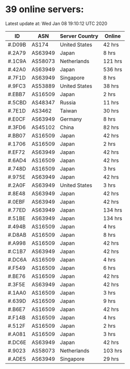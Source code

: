 # 39 online servers:

Latest update at: Wed Jan 08 19:10:12 UTC 2020

| ID | ASN | Server Country | Online |
| -- | --- | -------------- | ------ |
| #.D09B | AS174 | United States | 42 hrs |
| #.2A79 | AS63949 | Japan | 8 hrs |
| #.1C9A | AS58073 | Netherlands | 121 hrs |
| #.42A0 | AS63949 | Japan | 536 hrs |
| #.7F1D | AS63949 | Singapore | 8 hrs |
| #.9FC3 | AS53889 | United States | 38 hrs |
| #.EBB7 | AS16509 | Japan | 2 hrs |
| #.5CBD | AS48347 | Russia | 11 hrs |
| #.7E1D | AS3462 | Taiwan | 30 hrs |
| #.E0CF | AS63949 | Germany | 8 hrs |
| #.3FD6 | AS45102 | China | 82 hrs |
| #.BB07 | AS16509 | Japan | 42 hrs |
| #.1706 | AS16509 | Japan | 2 hrs |
| #.EF72 | AS63949 | Japan | 42 hrs |
| #.6AD4 | AS16509 | Japan | 42 hrs |
| #.748D | AS16509 | Japan | 3 hrs |
| #.975E | AS63949 | Japan | 42 hrs |
| #.2A0F | AS63949 | United States | 3 hrs |
| #.8E48 | AS63949 | Japan | 42 hrs |
| #.0EBF | AS63949 | Japan | 42 hrs |
| #.77ED | AS63949 | Japan | 134 hrs |
| #.51BE | AS63949 | Japan | 134 hrs |
| #.494B | AS16509 | Japan | 4 hrs |
| #.D8AB | AS16509 | Japan | 8 hrs |
| #.A998 | AS16509 | Japan | 42 hrs |
| #.C1B7 | AS63949 | Japan | 42 hrs |
| #.DC6A | AS16509 | Japan | 4 hrs |
| #.F549 | AS16509 | Japan | 6 hrs |
| #.BE76 | AS16509 | Japan | 42 hrs |
| #.3F5E | AS63949 | Japan | 42 hrs |
| #.1AA0 | AS16509 | Japan | 3 hrs |
| #.639D | AS16509 | Japan | 9 hrs |
| #.B6E7 | AS16509 | Japan | 42 hrs |
| #.F14B | AS16509 | Japan | 4 hrs |
| #.512F | AS16509 | Japan | 2 hrs |
| #.A081 | AS16509 | Japan | 3 hrs |
| #.DC6E | AS63949 | Japan | 42 hrs |
| #.9023 | AS58073 | Netherlands | 103 hrs |
| #.ADE5 | AS63949 | Singapore | 29 hrs |

